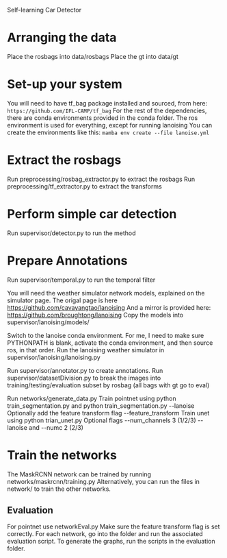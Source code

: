 Self-learning Car Detector

# Arranging the data
Place the rosbags into data/rosbags
Place the gt into data/gt

# Set-up your system
You will need to have tf_bag package installed and sourced, from here: `https://github.com/IFL-CAMP/tf_bag`
For the rest of the dependencies, there are conda environments provided in the conda folder.
The ros environment is used for everything, except for running lanoising
You can create the environments like this: `mamba env create --file lanoise.yml`

# Extract the rosbags
Run preprocessing/rosbag_extractor.py to extract the rosbags
Run preprocessing/tf_extractor.py to extract the transforms

# Perform simple car detection
Run supervisor/detector.py to run the method

# Prepare Annotations
Run supervisor/temporal.py to run the temporal filter

You will need the weather simulator network models, explained on the simulator page.
The origal page is here https://github.com/cavayangtao/lanoising
And a mirror is provided here: https://github.com/broughtong/lanoising
Copy the models into supervisor/lanoising/models/

Switch to the lanoise conda environment.
For me, I need to make sure PYTHONPATH is blank, activate the conda environment, and then source ros, in that order.
Run the lanoising weather simulator in supervisor/lanoising/lanoising.py

Run supervisor/annotator.py to create annotations.
Run supervisor/datasetDivision.py to break the images into training/testing/evaluation subset by rosbag (all bags with gt go to eval)

Run networks/generate_data.py
Train pointnet using python train_segmentation.py and python train_segmentation.py --lanoise
Optionally add the feature transform flag --feature_transform
Train unet using python trian_unet.py
Optional flags --num_channels 3 (1/2/3) --lanoise and --numc 2 (2/3)

# Train the networks
The MaskRCNN network can be trained by running networks/maskrcnn/training.py
Alternatively, you can run the files in network/ to train the other networks.



## Evaluation 

For pointnet use networkEval.py
Make sure the feature transform flag is set correctly.
For each network, go into the folder and run the associated evaluation script.
To generate the graphs, run the scripts in the evaluation folder.

